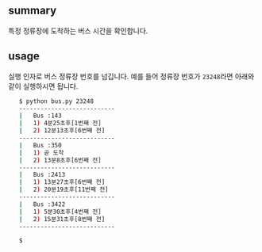 ## summary
특정 정류장에 도착하는 버스 시간을 확인합니다.


## usage

실행 인자로 버스 정류장 번호를 넘깁니다. 예를 들어 정류장 번호가 `23248`라면 아래와 같이 실행하시면 됩니다.

```bash
   $ python bus.py 23248
   ---------------------------
   |   Bus :143
   |   1) 4분25초후[1번째 전]
   |   2) 12분13초후[6번째 전]
   ---------------------------
   |   Bus :350
   |   1) 곧 도착
   |   2) 13분8초후[6번째 전]
   ---------------------------
   |   Bus :2413
   |   1) 13분27초후[6번째 전]
   |   2) 20분19초후[11번째 전]
   ---------------------------
   |   Bus :3422
   |   1) 5분30초후[4번째 전]
   |   2) 15분31초후[8번째 전]
   ---------------------------

   $
```
